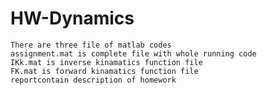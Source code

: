 # HW-Dynamics
    There are three file of matlab codes
    assignment.mat is complete file with whole running code
    IKk.mat is inverse kinamatics function file
    FK.mat is forward kinamatics function file
    reportcontain description of homework 
